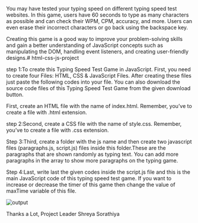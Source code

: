 You may have tested your typing speed on different typing speed test websites. In this game, users have 60 seconds to type as many characters as possible and can check their WPM, CPM, accuracy, and more. Users can even erase their incorrect characters or go back using the backspace key.

Creating this game is a good way to improve your problem-solving skills and gain a better understanding of JavaScript concepts such as manipulating the DOM, handling event listeners, and creating user-friendly designs.# html-css-js-project

step 1:To create this Typing Speed Test Game in JavaScript. First, you need to create four Files: HTML, CSS & JavaScript Files. After creating these files just paste the following codes into your file. You can also download the source code files of this Typing Speed Test Game from the given download button.

First, create an HTML file with the name of index.html. Remember, you’ve to create a file with .html extension.

step 2:Second, create a CSS file with the name of style.css. Remember, you’ve to create a file with .css extension.

Step 3:Third, create a folder with the js name and then create two javascript files (paragraphs.js, script.js) files inside this folder.These are the paragraphs that are shown randomly as typing text. You can add more paragraphs in the array to show more paragraphs on the typing game.

Step 4:Last, write last the given codes inside the script.js file and this is the main JavaScript code of this typing speed test game. If you want to increase or decrease the timer of this game then change the value of maxTime variable of this file.

![output](https://github.com/user-attachments/assets/27826a99-4557-4ae4-8119-2e7f84b9d118)

Thanks a Lot,
Project Leader
Shreya Sorathiya


